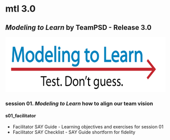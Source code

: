 # mtl 3.0

## *Modeling to Learn* by TeamPSD - Release 3.0

<img src = "https://github.com/lzim/teampsd/blob/master/resources/logos/mtl_testdontguess_sm.png"
     height = "175" width = "650">  

### session 01. *Modeling to Learn* how to align our team vision

#### s01_facilitator

- Facilitator SAY Guide - Learning objectives and exercises for session 01
- Facilitator SAY Checklist - SAY Guide shortform for fidelity
